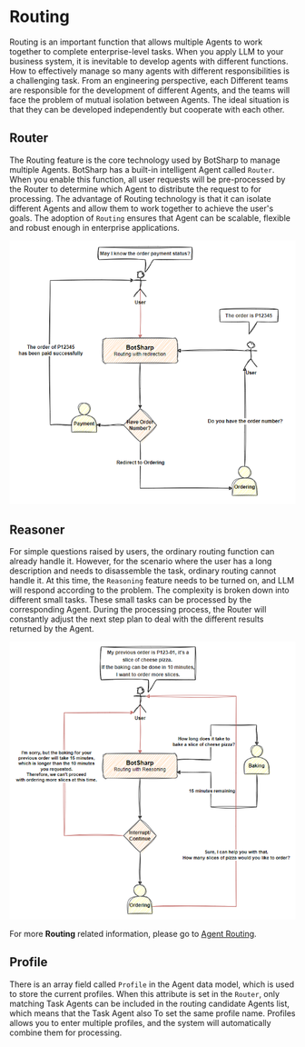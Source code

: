 # Routing

Routing is an important function that allows multiple Agents to work together to complete enterprise-level tasks. When you apply LLM to your business system, it is inevitable to develop agents with different functions. How to effectively manage so many agents with different responsibilities is a challenging task. From an engineering perspective, each Different teams are responsible for the development of different Agents, and the teams will face the problem of mutual isolation between Agents. The ideal situation is that they can be developed independently but cooperate with each other.

## Router

The Routing feature is the core technology used by BotSharp to manage multiple Agents. BotSharp has a built-in intelligent Agent called `Router`. When you enable this function, all user requests will be pre-processed by the Router to determine which Agent to distribute the request to for processing. The advantage of Routing technology is that it can isolate different Agents and allow them to work together to achieve the user's goals. The adoption of `Routing` ensures that Agent can be scalable, flexible and robust enough in enterprise applications.

![routing with reasoning](./assets/routing-redirection.png)

## Reasoner

For simple questions raised by users, the ordinary routing function can already handle it. However, for the scenario where the user has a long description and needs to disassemble the task, ordinary routing cannot handle it. At this time, the `Reasoning` feature needs to be turned on, and LLM will respond according to the problem. The complexity is broken down into different small tasks. These small tasks can be processed by the corresponding Agent. During the processing process, the Router will constantly adjust the next step plan to deal with the different results returned by the Agent.

![routing with reasoning](./assets/routing-reasoner.png)

For more **Routing** related information, please go to [Agent Routing](../agent/router.md).

## Profile

There is an array field called `Profile` in the Agent data model, which is used to store the current profiles. When this attribute is set in the `Router`, only matching Task Agents can be included in the routing candidate Agents list, which means that the Task Agent also To set the same profile name. Profiles allows you to enter multiple profiles, and the system will automatically combine them for processing.